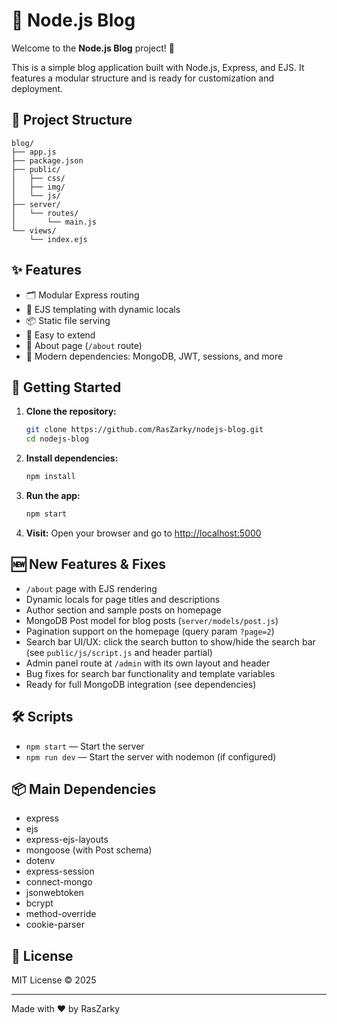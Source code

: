 # 📝 Node.js Blog

Welcome to the **Node.js Blog** project! 🚀

This is a simple blog application built with Node.js, Express, and EJS. It features a modular structure and is ready for customization and deployment.

## 📁 Project Structure

```
blog/
├── app.js
├── package.json
├── public/
│   ├── css/
│   ├── img/
│   └── js/
├── server/
│   └── routes/
│       └── main.js
└── views/
    └── index.ejs
```

## ✨ Features

- 🗂️ Modular Express routing
- 🎨 EJS templating with dynamic locals
- 📦 Static file serving
- 🌱 Easy to extend
- 📄 About page (`/about` route)
- 🧩 Modern dependencies: MongoDB, JWT, sessions, and more

## 🚀 Getting Started

1. **Clone the repository:**
   ```bash
   git clone https://github.com/RasZarky/nodejs-blog.git
   cd nodejs-blog
   ```
2. **Install dependencies:**
   ```bash
   npm install
   ```
3. **Run the app:**
   ```bash
   npm start
   ```
4. **Visit:**
   Open your browser and go to [http://localhost:5000](http://localhost:5000)

## 🆕 New Features & Fixes

- `/about` page with EJS rendering
- Dynamic locals for page titles and descriptions
- Author section and sample posts on homepage
- MongoDB Post model for blog posts (`server/models/post.js`)
- Pagination support on the homepage (query param `?page=2`)
- Search bar UI/UX: click the search button to show/hide the search bar (see `public/js/script.js` and header partial)
- Admin panel route at `/admin` with its own layout and header
- Bug fixes for search bar functionality and template variables
- Ready for full MongoDB integration (see dependencies)

## 🛠️ Scripts

- `npm start` — Start the server
- `npm run dev` — Start the server with nodemon (if configured)

## 📦 Main Dependencies

- express
- ejs
- express-ejs-layouts
- mongoose (with Post schema)
- dotenv
- express-session
- connect-mongo
- jsonwebtoken
- bcrypt
- method-override
- cookie-parser

## 📄 License

MIT License © 2025

---

Made with ❤️ by RasZarky
